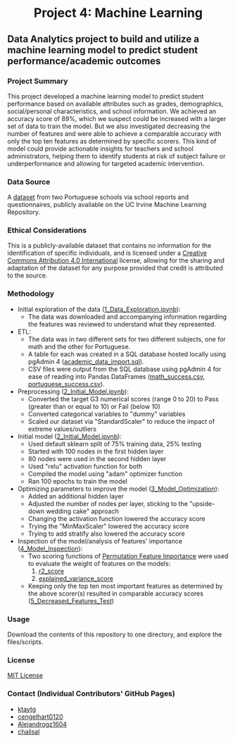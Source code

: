 # <p align="center">Project 4: Machine Learning
## Data Analytics project to build and utilize a machine learning model to predict student performance/academic outcomes
### Project Summary
This project developed a machine learning model to predict student performance based on available attributes such as grades, demographics, social/personal characteristics, and school information. We achieved an accuracy score of 89%, which we suspect could be increased with a larger set of data to train the model. But we also investigated decreasing the number of features and were able to achieve a comparable accuracy with only the top ten features as determined by specific scorers. This kind of model could provide actionable insights for teachers and school administrators, helping them to identify students at risk of subject failure or underperformance and allowing for targeted academic intervention.
### Data Source
A [dataset](https://archive.ics.uci.edu/dataset/320/student+performance) from two Portuguese schools via school reports and questionnaires, publicly available on the UC Irvine Machine Learning Repository.
### Ethical Considerations
This is a publicly-available dataset that contains no information for the identification of specific individuals, and is licensed under a [Creative Commons Attribution 4.0 International](https://creativecommons.org/licenses/by/4.0/legalcode) license, allowing for the sharing and adaptation of the dataset for any purpose provided that credit is attributed to the source.
### Methodology
- Initial exploration of the data ([1_Data_Exploration.ipynb](https://github.com/cengelhart0120/project-4-machine-learning/blob/main/1_Data_Exploration.ipynb)):
    - The data was downloaded and accompanying information regarding the features was reviewed to understand what they represented.
- ETL:
    - The data was in two different sets for two different subjects, one for math and the other for Portuguese.
    - A table for each was created in a SQL database hosted locally using pgAdmin 4 ([academic_data_import.sql](https://github.com/cengelhart0120/project-4-machine-learning/blob/main/academic_data_import.sql)).
    - CSV files were output from the SQL database using pgAdmin 4 for ease of reading into Pandas DataFrames ([math_success.csv](https://github.com/cengelhart0120/project-4-machine-learning/blob/main/math_success.csv), [portuguese_success.csv](https://github.com/cengelhart0120/project-4-machine-learning/blob/main/portuguese_success.csv)).
- Preprocessing ([2_Initial_Model.ipynb](https://github.com/cengelhart0120/project-4-machine-learning/blob/main/2_Initial_Model.ipynb)):
    - Converted the target G3 numerical scores (range 0 to 20) to Pass (greater than or equal to 10) or Fail (below 10)
    - Converted categorical variables to "dummy" variables
    - Scaled our dataset via "StandardScaler" to reduce the impact of extreme values/outliers
- Initial model ([2_Initial_Model.ipynb](https://github.com/cengelhart0120/project-4-machine-learning/blob/main/2_Initial_Model.ipynb)):
    - Used default sklearn split of 75% training data, 25% testing
    - Started with 100 nodes in the first hidden layer
    - 80 nodes were used in the second hidden layer
    - Used "relu" activation function for both
    - Compiled the model using "adam" optimizer function
    - Ran 100 epochs to train the model
- Optimizing parameters to improve the model ([3_Model_Optimization](https://github.com/cengelhart0120/project-4-machine-learning/blob/main/3_Model_Optimization.ipynb)):
    - Added an additional hidden layer
    - Adjusted the number of nodes per layer, sticking to the "upside-down wedding cake" approach
    - Changing the activation function lowered the accuracy score
    - Trying the "MinMaxScaler" lowered the accuracy score
    - Trying to add stratify also lowered the accuracy score
- Inspection of the model/analysis of features' importance ([4_Model_Inspection](https://github.com/cengelhart0120/project-4-machine-learning/blob/main/4_Model_Inspection.ipynb)):
    - Two scoring functions of [Permutation Feature Importance](https://scikit-learn.org/stable/modules/permutation_importance.html) were used to evaluate the weight of features on the models:
        1. [r2_score](https://scikit-learn.org/stable/modules/generated/sklearn.metrics.r2_score.html#sklearn.metrics.r2_score)
        2. [explained_variance_score](https://scikit-learn.org/stable/modules/generated/sklearn.metrics.explained_variance_score.html#sklearn.metrics.explained_variance_score)
    - Keeping only the top ten most important features as determined by the above scorer(s) resulted in comparable accuracy scores ([5_Decreased_Features_Test](https://github.com/cengelhart0120/project-4-machine-learning/blob/main/5_Decreased_Features_Test.ipynb))
### Usage
Download the contents of this repository to one directory, and explore the files/scripts.
### License
[MIT License](https://opensource.org/licenses/MIT)
### Contact (Individual Contributors' GitHub Pages)
- [ktaytg](https://github.com/ktaytg)
- [cengelhart0120](https://github.com/cengelhart0120)
- [Alejandrogz1604](https://github.com/Alejandrogz1604)
- [chalisal](https://github.com/chalisal)
